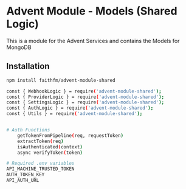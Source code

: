 # Advent Module - Models (Shared Logic)

This is a module for the Advent Services and contains the Models for MongoDB

## Installation

```bash
npm install faithfm/advent-module-shared

const { WebhookLogic } = require('advent-module-shared');
const { ProviderLogic } = require('advent-module-shared');
const { SettingsLogic } = require('advent-module-shared');
const { AuthLogic } = require('advent-module-shared');
const { Utils } = require('advent-module-shared');


# Auth Functions
    getTokenFromPipeline(req, requestToken)
    extractToken(req)
    isAuthenticated(context)
    async verifyToken(token)

# Required .env variables
API_MACHINE_TRUSTED_TOKEN
AUTH_TOKEN_KEY
API_AUTH_URL 